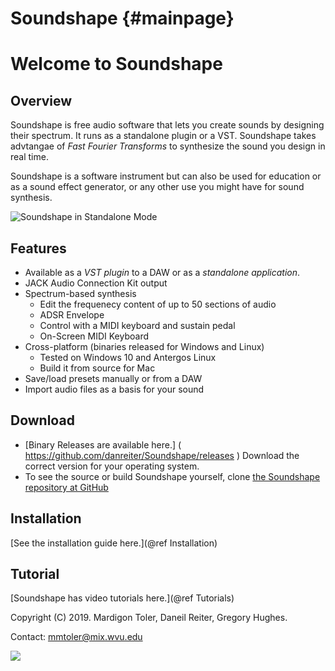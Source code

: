 Soundshape {#mainpage}
======================

# Welcome to Soundshape  


## Overview

Soundshape is free audio software that lets you create sounds by designing 
their spectrum. It runs as a standalone plugin or a VST. Soundshape takes 
advtangae of *Fast Fourier Transforms* to synthesize the 
sound you design in real time.

Soundshape is a software instrument but can also be used for
education or as a sound effect generator, or any other use
you might have for sound synthesis.

![Soundshape in Standalone Mode](Soundshape_Screenshot_1.png)

## Features
- Available as a *VST plugin* to a DAW or as a *standalone application*.
- JACK Audio Connection Kit output
- Spectrum-based synthesis
    + Edit the frequenecy content of up to 50 sections
    of audio 
    + ADSR Envelope
    + Control with a MIDI keyboard and sustain pedal
    + On-Screen MIDI Keyboard
- Cross-platform (binaries released for Windows and Linux)
    + Tested on Windows 10 and Antergos Linux
    + Build it from source for Mac
- Save/load presets manually or from a DAW
- Import audio files as a basis for your sound



## Download
- [Binary Releases are available here.]
( https://github.com/danreiter/Soundshape/releases )
Download the correct version for your operating system.
- To see the source or build Soundshape yourself, clone 
    [the Soundshape repository at GitHub](https://www.github.com/danreiter/Soundshape)


## Installation
[See the installation guide here.](@ref Installation)


##  Tutorial
[Soundshape has video tutorials here.](@ref Tutorials)

Copyright (C) 2019. Mardigon Toler, Daneil Reiter, Gregory Hughes.

Contact:
<mmtoler@mix.wvu.edu>

![](VST_Compatible.png)

